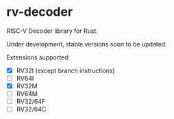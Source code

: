 # rv-decoder
RISC-V Decoder library for Rust.

Under development, stable versions soon to be updated.

Extensions supported:
- [x] RV32I  (except branch instructions)
- [ ] RV64I
- [x] RV32M
- [ ] RV64M
- [ ] RV32/64F
- [ ] RV32/64C
